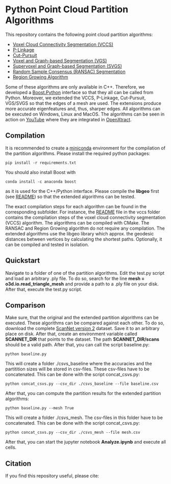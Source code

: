 # Python Point Cloud Partition Algorithms

This repository contains the following point cloud partition algorithms:
* [Voxel Cloud Connectivity Segmentation (VCCS)](https://pcl.readthedocs.io/en/latest/supervoxel_clustering.html)
* [P-Linkage](https://github.com/xiaohulugo/PointCloudSegmentation)
* [Cut-Pursuit](https://github.com/loicland/cut-pursuit)
* [Voxel and Graph-based Segmentation (VGS)](https://github.com/Yusheng-Xu/VGS-SVGS-Segmentation)
* [Supervoxel and Graph-based Segmentation (SVGS)](https://github.com/Yusheng-Xu/VGS-SVGS-Segmentation)
* [Random Sample Consensus (RANSAC) Segmentation](https://pcl.readthedocs.io/projects/tutorials/en/latest/planar_segmentation.html)
* [Region Growing Algorithm](https://pcl-docs.readthedocs.io/en/latest/pcl/doc/tutorials/content/region_growing_segmentation.html)

Some of these algorithms are only available in C++. Therefore, we developed a [Boost.Python](https://www.boost.org/doc/libs/1_72_0/libs/python/doc/html/index.html) interface so that they all can be called from Python. Moreover, we extended the VCCS, P-Linkage, Cut-Pursuit, VGS/SVGS so that the edges of a mesh are used. The extensions produce more accurate eigenfeatures and, thus, sharper edges. All algorithms can be executed on Windows, Linux and MacOS. The algorithms can be seen in action on [YouTube](https://youtu.be/vklkLWeQSwg) where they are integrated in [OpenXtract](https://github.com/mati3230/openxtract).

## Compilation

It is recommended to create a [miniconda](https://docs.conda.io/en/latest/miniconda.html) environment for the compilation of the partition algorithms. Please install the required python packages:

```
pip install -r requirements.txt
```

You should also install Boost with 

```
conda install -c anaconda boost
```

as it is used for the C++/Python interface. Please compile the **libgeo** first (see [README](./libgeo/README.md)) so that the extended algorithms can be tested.

The exact compilation steps for each algorithm can be found in the corresponding subfolder. For instance, the [README](./vccs/README.md) file in the vccs folder contains the compilation steps of the voxel cloud connectivity segmentation (VCCS) algorithm. The algorithms can be compiled with CMake. The RANSAC and Region Growing algorithm do not require any compilation. The extended algorithms use the libgeo library which approx. the geodesic distances between vertices by calculating the shortest paths. Optionally, it can be compiled and tested in isolation.

## Quickstart

Navigate to a folder of one of the partition algorithms. Edit the test.py script and load an arbitrary .ply file. To do so, search for the line **mesh = o3d.io.read_triangle_mesh** and provide a path to a .ply file on your disk. After that, execute the test.py script. 

## Comparison

Make sure, that the original and the extended partition algorithms can be executed. These algorithms can be compared against each other. To do so, download the complete [ScanNet version 2](http://www.scan-net.org/) dataset. Save it to an arbitrary place on disk. After that, create an environment variable called **SCANNET_DIR** that points to the dataset. The path **SCANNET_DIR/scans** should be a valid path. After that, you can call the script baseline.py:

```
python baseline.py
```

This will create a folder ./csvs_baseline where the accuracies and the partitition sizes will be stored in csv-files. These csv-files have to be concatenated. This can be done with the script concat_csvs.py: 

```
python concat_csvs.py --csv_dir ./csvs_baseline --file baseline.csv
```

After that, you can compute the partition results for the extended partition algorithms:

```
python baseline.py --mesh True
```

This will create a folder ./csvs_mesh. The csv-files in this folder have to be concatenated. This can be done with the script concat_csvs.py: 

```
python concat_csvs.py --csv_dir ./csvs_mesh --file mesh.csv
```

After that, you can start the jupyter notebook **Analyze.ipynb** and execute all cells.

## Citation

If you find this repository useful, please cite:
